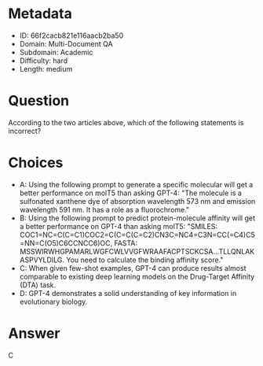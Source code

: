 # Metadata

- ID: 66f2cacb821e116aacb2ba50
- Domain: Multi-Document QA
- Subdomain: Academic
- Difficulty: hard
- Length: medium

# Question

According to the two articles above, which of the following statements is incorrect?

# Choices

- A: Using the following prompt to generate a specific molecular will get a better performance on molT5 than asking GPT-4:
"The molecule is a sulfonated xanthene dye of absorption wavelength 573 nm and emission wavelength 591 nm. It has a role as a fluorochrome."
- B: Using the following prompt to predict protein-molecule affinity will get a better performance on GPT-4 than asking molT5:
"SMILES: COC1=NC=C(C=C1)COC2=C(C=C(C=C2)CN3C=NC4=C3N=CC(=C4)C5=NN=C(O5)C6CCNCC6)OC, FASTA: MSSWIRWHGPAMARLWGFCWLVVGFWRAAFACPTSCKCSA...TLLQNLAKASPVYLDILG. You need to calculate the binding affinity score."
- C: When given few-shot examples, GPT-4 can produce results almost comparable to existing deep learning models on the Drug-Target Affinity (DTA) task.
- D: GPT-4 demonstrates a solid understanding of key information in evolutionary biology.

# Answer

C
